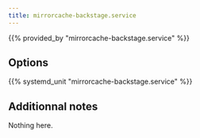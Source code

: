 ```yaml
---
title: mirrorcache-backstage.service
---
```


{{% provided_by "mirrorcache-backstage.service" %}}

## Options

{{% systemd_unit "mirrorcache-backstage.service" %}}

## Additionnal notes

Nothing here.